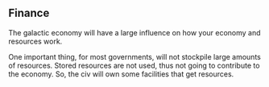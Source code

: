 Finance
-------
The galactic economy will have a large influence on how your economy and resources work. 

One important thing, for most governments,  will not stockpile large amounts of resources. Stored resources are not used, thus not going to contribute to the economy. So, the civ will own some facilities that get resources.